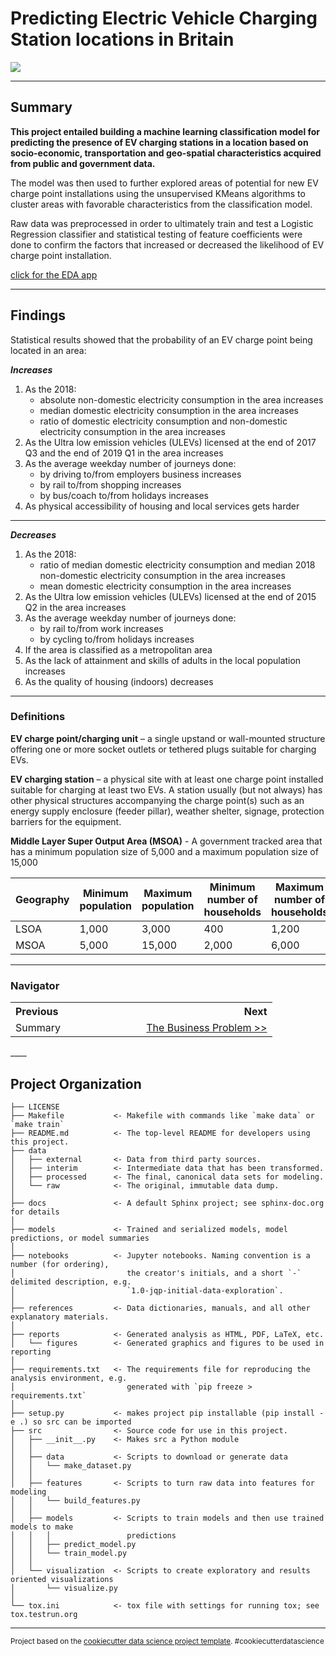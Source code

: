 # Predicting Electric Vehicle Charging Station locations in Britain

<img src="https://i.cbc.ca/1.4415731.1511448387!/fileImage/httpImage/image.jpg_gen/derivatives/16x9_780/electric-vehicle-charged.jpg"/>

------

## Summary

**This project entailed building a machine learning classification model for predicting the presence of EV charging stations in a location based on socio-economic, transportation and geo-spatial characteristics acquired from public and government data.**

The model was then used to further explored areas of potential for new EV charge point installations using the unsupervised KMeans algorithms to cluster areas with favorable characteristics from the classification model. 

Raw data was preprocessed in order to ultimately train and test a Logistic Regression classifier and statistical testing of feature coefficients were done to confirm the factors that increased or decreased the likelihood of EV charge point installation. 

[click for the EDA app](https://evchargeapp-v2.uc.r.appspot.com/)

------

## Findings

Statistical results showed that the probability of an EV charge point being located in an area:

***Increases***

1. As the 2018:
   - absolute non-domestic electricity consumption in the area increases
   - median domestic electricity consumption in the area increases
   - ratio of domestic electricity consumption and non-domestic electricity consumption in the area increases
2. As the Ultra low emission vehicles (ULEVs) licensed at the end of 2017 Q3 and the end of 2019 Q1 in the area increases
3. As the average weekday number of journeys done:
   - by driving to/from employers business increases
   - by rail to/from shopping increases
   - by bus/coach to/from holidays increases
4. As physical accessibility of housing and local services gets harder

****

***Decreases***

1. As the 2018:
   - ratio of median domestic electricity consumption and median 2018 non-domestic electricity consumption in the area increases
   - mean domestic electricity consumption in the area increases
2. As the Ultra low emission vehicles (ULEVs) licensed at the end of 2015 Q2 in the area increases
3. As the average weekday number of journeys done:
   - by rail to/from work increases
   - by cycling to/from holidays increases
4. If the area is classified as a metropolitan area
5. As the lack of attainment and skills of adults in the local population increases
6. As the quality of housing (indoors) decreases

____

### Definitions

**EV charge point/charging unit** – a single upstand or wall-mounted structure offering one or more socket outlets or tethered plugs suitable for charging EVs.

**EV charging station** – a physical site with at least one charge point installed suitable for charging at least two EVs. A station usually (but not always) has other physical structures accompanying the charge point(s) such as an energy supply enclosure (feeder pillar), weather shelter, signage, protection barriers for the equipment.

**Middle Layer Super Output Area (MSOA)** - A government tracked area that has a minimum population size of 5,000 and a maximum population size of 15,000

| **Geography** | **Minimum population** | **Maximum population** | **Minimum number of households** | **Maximum number of households** |
| ------------- | ---------------------- | ---------------------- | -------------------------------- | -------------------------------- |
| LSOA          | 1,000                  | 3,000                  | 400                              | 1,200                            |
| MSOA          | 5,000                  | 15,000                 | 2,000                            | 6,000                            |

___

### Navigator

<table>
    <th align='left'>Previous</th>
    <th align='right'>Next</th>
    <tr>
    	<td align='left' width='50%'>Summary</td>
    	<td align='right' width="50%"><a href="business_problem.md#the-business-problem">The Business Problem >></a></td>
    </tr>
</table>
____

## Project Organization

    ├── LICENSE
    ├── Makefile           <- Makefile with commands like `make data` or `make train`
    ├── README.md          <- The top-level README for developers using this project.
    ├── data
    │   ├── external       <- Data from third party sources.
    │   ├── interim        <- Intermediate data that has been transformed.
    │   ├── processed      <- The final, canonical data sets for modeling.
    │   └── raw            <- The original, immutable data dump.
    │
    ├── docs               <- A default Sphinx project; see sphinx-doc.org for details
    │
    ├── models             <- Trained and serialized models, model predictions, or model summaries
    │
    ├── notebooks          <- Jupyter notebooks. Naming convention is a number (for ordering),
    │                         the creator's initials, and a short `-` delimited description, e.g.
    │                         `1.0-jqp-initial-data-exploration`.
    │
    ├── references         <- Data dictionaries, manuals, and all other explanatory materials.
    │
    ├── reports            <- Generated analysis as HTML, PDF, LaTeX, etc.
    │   └── figures        <- Generated graphics and figures to be used in reporting
    │
    ├── requirements.txt   <- The requirements file for reproducing the analysis environment, e.g.
    │                         generated with `pip freeze > requirements.txt`
    │
    ├── setup.py           <- makes project pip installable (pip install -e .) so src can be imported
    ├── src                <- Source code for use in this project.
    │   ├── __init__.py    <- Makes src a Python module
    │   │
    │   ├── data           <- Scripts to download or generate data
    │   │   └── make_dataset.py
    │   │
    │   ├── features       <- Scripts to turn raw data into features for modeling
    │   │   └── build_features.py
    │   │
    │   ├── models         <- Scripts to train models and then use trained models to make
    │   │   │                 predictions
    │   │   ├── predict_model.py
    │   │   └── train_model.py
    │   │
    │   └── visualization  <- Scripts to create exploratory and results oriented visualizations
    │       └── visualize.py
    │
    └── tox.ini            <- tox file with settings for running tox; see tox.testrun.org

--------

<p><small>Project based on the <a target="_blank" href="https://drivendata.github.io/cookiecutter-data-science/">cookiecutter data science project template</a>. #cookiecutterdatascience</small></p>
